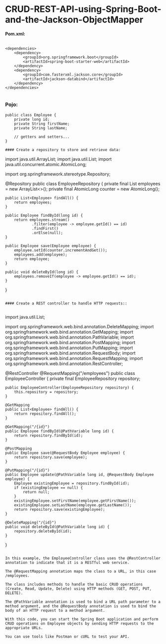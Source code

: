 # CRUD-REST-API-using-Spring-Boot-and-the-Jackson-ObjectMapper


#### Pom.xml:

```

<dependencies>
    <dependency>
        <groupId>org.springframework.boot</groupId>
        <artifactId>spring-boot-starter-web</artifactId>
    </dependency>
    <dependency>
        <groupId>com.fasterxml.jackson.core</groupId>
        <artifactId>jackson-databind</artifactId>
    </dependency>
</dependencies>


```

### Pojo:

```
public class Employee {
    private long id;
    private String firstName;
    private String lastName;

    // getters and setters...
}

#### Create a repository to store and retrieve data:

```

import java.util.ArrayList;
import java.util.List;
import java.util.concurrent.atomic.AtomicLong;

import org.springframework.stereotype.Repository;

@Repository
public class EmployeeRepository {
    private final List<Employee> employees = new ArrayList<>();
    private final AtomicLong counter = new AtomicLong();

    public List<Employee> findAll() {
        return employees;
    }

    public Employee findById(long id) {
        return employees.stream()
                .filter(employee -> employee.getId() == id)
                .findFirst()
                .orElse(null);
    }

    public Employee save(Employee employee) {
        employee.setId(counter.incrementAndGet());
        employees.add(employee);
        return employee;
    }

    public void deleteById(long id) {
        employees.removeIf(employee -> employee.getId() == id);
    }
}


```

#### Create a REST controller to handle HTTP requests::


```

import java.util.List;

import org.springframework.web.bind.annotation.DeleteMapping;
import org.springframework.web.bind.annotation.GetMapping;
import org.springframework.web.bind.annotation.PathVariable;
import org.springframework.web.bind.annotation.PostMapping;
import org.springframework.web.bind.annotation.PutMapping;
import org.springframework.web.bind.annotation.RequestBody;
import org.springframework.web.bind.annotation.RequestMapping;
import org.springframework.web.bind.annotation.RestController;

@RestController
@RequestMapping("/employees")
public class EmployeeController {
    private final EmployeeRepository repository;

    public EmployeeController(EmployeeRepository repository) {
        this.repository = repository;
    }

    @GetMapping
    public List<Employee> findAll() {
        return repository.findAll();
    }

    @GetMapping("/{id}")
    public Employee findById(@PathVariable long id) {
        return repository.findById(id);
    }

    @PostMapping
    public Employee save(@RequestBody Employee employee) {
        return repository.save(employee);
    }

    @PutMapping("/{id}")
    public Employee update(@PathVariable long id, @RequestBody Employee employee) {
        Employee existingEmployee = repository.findById(id);
        if (existingEmployee == null) {
            return null;
        }
        existingEmployee.setFirstName(employee.getFirstName());
        existingEmployee.setLastName(employee.getLastName());
        return repository.save(existingEmployee);
    }

    @DeleteMapping("/{id}")
    public void deleteById(@PathVariable long id) {
        repository.deleteById(id);
    }
}


```

In this example, the EmployeeController class uses the @RestController annotation to indicate that it is a RESTful web service.

The @RequestMapping annotation maps the class to a URL, in this case /employees. 

The class includes methods to handle the basic CRUD operations (Create, Read, Update, Delete) using HTTP methods (GET, POST, PUT, DELETE). 

The @PathVariable annotation is used to bind a URL path parameter to a method argument, and the @RequestBody annotation is used to bind the body of an HTTP request to a method argument.

With this code, you can start the Spring Boot application and perform CRUD operations on Employee objects by sending HTTP requests to the appropriate URLs. 

You can use tools like Postman or cURL to test your API.
